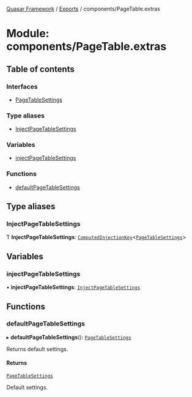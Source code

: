 [Quasar Framework](../index.md) / [Exports](../modules.md) / components/PageTable.extras

# Module: components/PageTable.extras

## Table of contents

### Interfaces

- [PageTableSettings](../interfaces/components_PageTable_extras.PageTableSettings.md)

### Type aliases

- [InjectPageTableSettings](components_PageTable_extras.md#injectpagetablesettings)

### Variables

- [injectPageTableSettings](components_PageTable_extras.md#injectpagetablesettings)

### Functions

- [defaultPageTableSettings](components_PageTable_extras.md#defaultpagetablesettings)

## Type aliases

### InjectPageTableSettings

Ƭ **InjectPageTableSettings**: [`ComputedInjectionKey`](components_api.md#computedinjectionkey)<[`PageTableSettings`](../interfaces/components_PageTable_extras.PageTableSettings.md)\>

## Variables

### injectPageTableSettings

• **injectPageTableSettings**: [`InjectPageTableSettings`](components_PageTable_extras.md#injectpagetablesettings)

## Functions

### defaultPageTableSettings

▸ **defaultPageTableSettings**(): [`PageTableSettings`](../interfaces/components_PageTable_extras.PageTableSettings.md)

Returns default settings.

#### Returns

[`PageTableSettings`](../interfaces/components_PageTable_extras.PageTableSettings.md)

Default settings.
